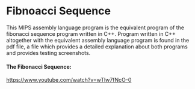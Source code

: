 # Fibnoacci Sequence
This MIPS assembly language program is the equivalent program of the fibonacci sequence program written in C++. Program written in C++ altogether with the equivalent assembly language program is found in the pdf file, a file which provides a detailed explanation about both programs and provides testing screenshots.
#### The Fibonacci Sequence:
https://www.youtube.com/watch?v=wTlw7fNcO-0
